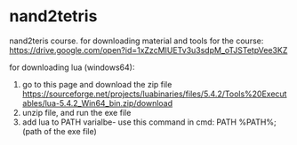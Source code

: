 # nand2tetris
nand2teris course.
for downloading material and tools for the course:
https://drive.google.com/open?id=1xZzcMIUETv3u3sdpM_oTJSTetpVee3KZ

for downloading lua (windows64):
1. go to this page and download the zip file https://sourceforge.net/projects/luabinaries/files/5.4.2/Tools%20Executables/lua-5.4.2_Win64_bin.zip/download
2. unzip file, and run the exe file
3. add lua to PATH varialbe- use this command in cmd: PATH %PATH%;(path of the exe file)
